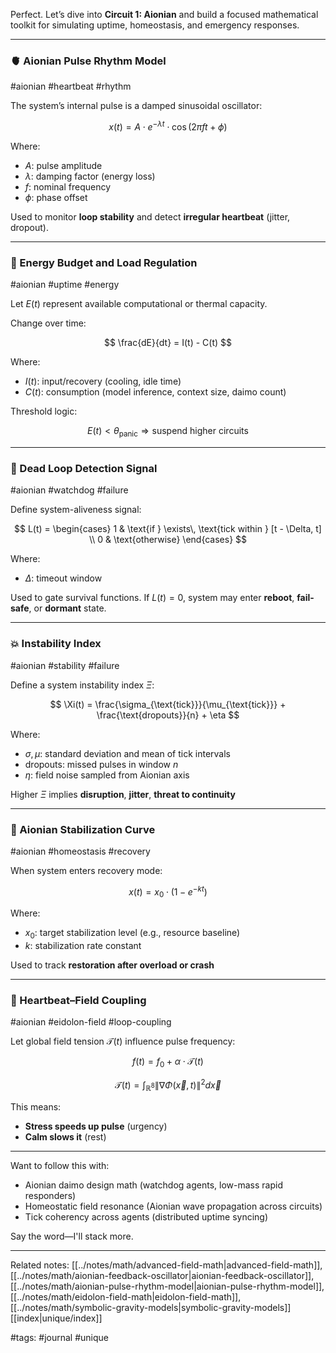 Perfect. Let’s dive into **Circuit 1: Aionian** and build a focused mathematical toolkit for simulating uptime, homeostasis, and emergency responses.

---

### 🫀 Aionian Pulse Rhythm Model

#aionian #heartbeat #rhythm

The system’s internal pulse is a damped sinusoidal oscillator:

$$
x(t) = A \cdot e^{-\lambda t} \cdot \cos(2\pi f t + \phi)
$$

Where:

* $A$: pulse amplitude
* $\lambda$: damping factor (energy loss)
* $f$: nominal frequency
* $\phi$: phase offset

Used to monitor **loop stability** and detect **irregular heartbeat** (jitter, dropout).

---

### 🔋 Energy Budget and Load Regulation

#aionian #uptime #energy

Let $E(t)$ represent available computational or thermal capacity.

Change over time:

$$
\frac{dE}{dt} = I(t) - C(t)
$$

Where:

* $I(t)$: input/recovery (cooling, idle time)
* $C(t)$: consumption (model inference, context size, daimo count)

Threshold logic:

$$
E(t) < \theta_{\text{panic}} \Rightarrow \text{suspend higher circuits}
$$

---

### 🛑 Dead Loop Detection Signal

#aionian #watchdog #failure

Define system-aliveness signal:

$$
L(t) = \begin{cases}
1 & \text{if } \exists\, \text{tick within } [t - \Delta, t] \\
0 & \text{otherwise}
\end{cases}
$$

Where:

* $\Delta$: timeout window

Used to gate survival functions.
If $L(t) = 0$, system may enter **reboot**, **fail-safe**, or **dormant** state.

---

### 💥 Instability Index

#aionian #stability #failure

Define a system instability index $\Xi$:

$$
\Xi(t) = \frac{\sigma_{\text{tick}}}{\mu_{\text{tick}}} + \frac{\text{dropouts}}{n} + \eta
$$

Where:

* $\sigma, \mu$: standard deviation and mean of tick intervals
* $\text{dropouts}$: missed pulses in window $n$
* $\eta$: field noise sampled from Aionian axis

Higher $\Xi$ implies **disruption**, **jitter**, **threat to continuity**

---

### 🧘 Aionian Stabilization Curve

#aionian #homeostasis #recovery

When system enters recovery mode:

$$
x(t) = x_0 \cdot \left(1 - e^{-k t} \right)
$$

Where:

* $x_0$: target stabilization level (e.g., resource baseline)
* $k$: stabilization rate constant

Used to track **restoration after overload or crash**

---

### 🔗 Heartbeat–Field Coupling

#aionian #eidolon-field #loop-coupling

Let global field tension $\mathcal{T}(t)$ influence pulse frequency:

$$
f(t) = f_0 + \alpha \cdot \mathcal{T}(t)
$$

$$
\mathcal{T}(t) = \int_{\mathbb{R}^8} \left\| \nabla \Phi(\vec{x}, t) \right\|^2 d\vec{x}
$$

This means:

* **Stress speeds up pulse** (urgency)
* **Calm slows it** (rest)

---

Want to follow this with:

* Aionian daimo design math (watchdog agents, low-mass rapid responders)
* Homeostatic field resonance (Aionian wave propagation across circuits)
* Tick coherency across agents (distributed uptime syncing)

Say the word—I'll stack more.

---

Related notes: [[../notes/math/advanced-field-math|advanced-field-math]], [[../notes/math/aionian-feedback-oscillator|aionian-feedback-oscillator]], [[../notes/math/aionian-pulse-rhythm-model|aionian-pulse-rhythm-model]], [[../notes/math/eidolon-field-math|eidolon-field-math]], [[../notes/math/symbolic-gravity-models|symbolic-gravity-models]] [[index|unique/index]]

#tags: #journal #unique
